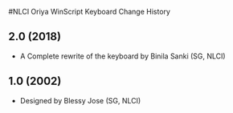 #NLCI Oriya WinScript Keyboard Change History

## 2.0 (2018)
* A Complete rewrite of the keyboard by Binila Sanki (SG, NLCI)

## 1.0 (2002)
* Designed by Blessy Jose (SG, NLCI)

